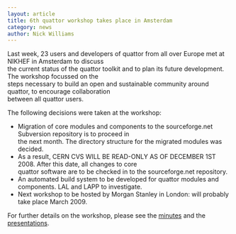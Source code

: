 ```yaml
---
layout: article
title: 6th quattor workshop takes place in Amsterdam
category: news
author: Nick Williams
---
```


Last week, 23 users and developers of quattor from all over Europe met at NIKHEF in Amsterdam to discuss  
the current status of the quattor toolkit and to plan its future development. The workshop focussed on the  
steps necessary to build an open and sustainable community around quattor, to encourage collaboration  
between all quattor users.

The following decisions were taken at the workshop:
* Migration of core modules and components to the sourceforge.net Subversion repository is to proceed in  
  the next month. The directory structure for the migrated modules was decided.
* As a result, CERN CVS WILL BE READ-ONLY AS OF DECEMBER 1ST 2008. After this date, all changes to core  
  quattor software are to be checked in to the sourceforge.net repository.
* An automated build system to be developed for quattor modules and components. LAL and LAPP to investigate.
* Next workshop to be hosted by Morgan Stanley in London: will probably take place March 2009.

For further details on the workshop, please see the [minutes](/meeting/2008/10/27/workshop.html)
and the [presentations](http://indico.cern.ch/conferenceDisplay.py?confId=40056).
